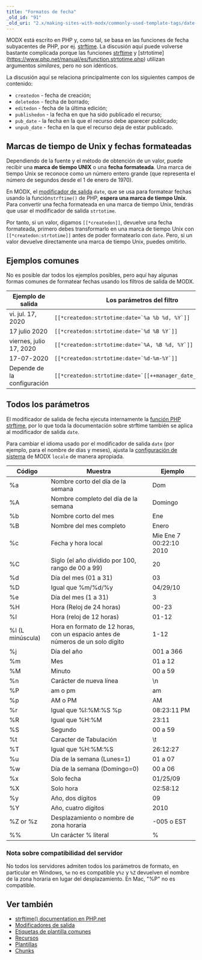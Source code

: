 ```yaml
---
title: "Formatos de fecha"
_old_id: "91"
_old_uri: "2.x/making-sites-with-modx/commonly-used-template-tags/date-formats"
---
```


MODX está escrito en PHP y, como tal, se basa en las funciones de fecha subyacentes de PHP, por ej. [strftime](http://www.php.net/manual/es/function.strftime.php). La discusión aquí puede volverse bastante complicada porque las funciones [strftime](http://www.php.net/manual/es/function.strftime.php) y [strtotime] (https://www.php.net/manual/es/function.strtotime.php) utilizan argumentos _similares_, pero no son idénticos.

La discusión aquí se relaciona principalmente con los siguientes campos de contenido:

- `createdon` - fecha de creación;
- `deletedon` - fecha de borrado;
- `editedon` - fecha de la última edición;
- `publishedon` - la fecha en que ha sido publicado el recurso;
- `pub_date` - la fecha en la que el recurso debe aparecer publicado;
- `unpub_date` - fecha en la que el recurso deja de estar publicado.

## Marcas de tiempo de Unix y fechas formateadas

Dependiendo de la fuente y el método de obtención de un valor, puede recibir una **marca de tiempo UNIX** o una **fecha formateada**. Una marca de tiempo Unix se reconoce como un número entero grande (que representa el número de segundos desde el 1 de enero de 1970).

En MODX, el  [modificador de salida](building-sites/tag-syntax/output-filters) `date`, que se usa para formatear fechas usando la función`strftime()` de PHP, **espera una marca de tiempo Unix**. Para convertir una fecha formateada en una marca de tiempo Unix, tendrás que usar el modificador de salida `strtotime`.

Por tanto, si un valor, digamos `[[*createdon]]`, devuelve una fecha formateada, primero debes transformarlo en una marca de tiempo Unix con `[[*createdon:strtotime]]` antes de poder formatearlo con `date`. Pero, si un valor devuelve directamente una marca de tiempo Unix, puedes omitirlo.

## Ejemplos comunes

No es posible dar todos los ejemplos posibles, pero aquí hay algunas formas comunes de formatear fechas usando los filtros de salida de MODX.

| Ejemplo de salida           | Los parámetros del filtro                                           |
| ------------------------ | --------------------------------------------------------------- |
| vi. jul. 17, 2020         | ```[[*createdon:strtotime:date=`%a %b %d, %Y`]]```              |
| 17 julio 2020            | ```[[*createdon:strtotime:date=`%d %B %Y`]]```                  |
| viernes, julio 17, 2020   | ```[[*createdon:strtotime:date=`%A, %B %d, %Y`]]```             |
| 17-07-2020               | ```[[*createdon:strtotime:date=`%d-%m-%Y`]]```                  |
| Depende de la configuración | ```[[*createdon:strtotime:date=`[[++manager_date_format]]`]]``` |

## Todos los parámetros

El modificador de salida de fecha ejecuta internamente la [función PHP strftime](https://www.php.net/manual/es/function.strftime.php), por lo que toda la documentación sobre strftime también se aplica al modificador de salida `date`.

Para cambiar el idioma usado por el modificador de salida `date` (por ejemplo, para el nombre de días y meses), ajusta la [configuración de sistema](building-sites/settings) de MODX `locale` de manera apropiada.

| Código              | Muestra                                                      | Ejemplo                 |
| ----------------- | ------------------------------------------------------------ | ----------------------- |
| %a                | Nombre corto del día de la semana                                           | Dom                     |
| %A                | Nombre completo del día de la semana                                            | Domingo                  |
| %b                | Nombre corto del mes                                             | Ene                     |
| %B                | Nombre del mes completo                                              | Enero                 |
| %c                | Fecha y hora local                                          | Mie Ene 7 00:22:10 2010 |
| %C                | Siglo (el año dividido por 100, rango de 00 a 99)            | 20                      |
| %d                | Día del mes (01 a 31)                                  | 03                      |
| %D                | Igual que %m/%d/%y                                             | 04/29/10                |
| %e                | Día del mes (1 a 31)                                   | 3                       |
| %H                | Hora (Reloj de 24 horas)                                         | 00-23                   |
| %I                | Hora (reloj de 12 horas)                                         | 01-12                   |
| %l (L minúscula) | Hora en formato de 12 horas, con un espacio antes de números de un solo dígito | 1-12                    |
| %j                | Día del año                                              | 001 a 366              |
| %m                | Mes                                                        | 01 a 12                |
| %M                | Minuto                                                       | 00 a 59                |
| %n                | Carácter de nueva línea                                            | \\n                     |
| %P                | am o pm                                                     | am                      |
| %p                | AM o PM                                                     | AM                      |
| %r                | Igual que %I:%M:%S %p                                          | 08:23:11 PM             |
| %R                | Igual que %H:%M                                                | 23:11                   |
| %S                | Segundo                                                       | 00 a 59                |
| %t                | Caracter de Tabulación                                                | \\t                     |
| %T                | Igual que %H:%M:%S                                             | 26:12:27                |
| %u                | Día de la semana (Lunes=1)                                           | 01 a 07                |
| %w                | Día de la semana (Domingo=0)                                           | 00 a 06                |
| %x                | Solo fecha                                                    | 01/25/09                |
| %X                | Solo hora                                                    | 02:58:12                |
| %y                | Año, dos dígitos                                               | 09                      |
| %Y                | Año, cuatro dígitos                                              | 2010                    |
| %Z or %z          | Desplazamiento o nombre de zona horaria                                     | -005 o EST             |
| %%                | Un carácter % literal                                        | %                       |

### Nota sobre compatibilidad del servidor

No todos los servidores admiten todos los parámetros de formato, en particular en Windows, `%e` no es compatible y`%z` y `%Z` devuelven el nombre de la zona horaria en lugar del desplazamiento. En Mac, "%P" no es compatible.  

## Ver también

- [strftime() documentation en PHP.net](https://www.php.net/manual/es/function.strftime.php)
- [Modificadores de salida](building-sites/tag-syntax/output-filters)
- [Etiquetas de plantilla comunes](building-sites/tag-syntax/common)
- [Recursos](building-sites/resources)
- [Plantillas](building-sites/elements/templates)
- [Chunks](building-sites/elements/chunks)
